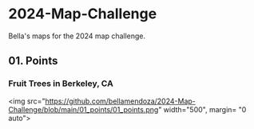 # 2024-Map-Challenge
Bella's maps for the 2024 map challenge. 


## 01. Points
### Fruit Trees in Berkeley, CA

<img src="https://github.com/bellamendoza/2024-Map-Challenge/blob/main/01_points/01_points.png" width="500", margin= "0 auto">

